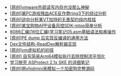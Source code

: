 + [[原创]vmware外部读写内存也没那么神秘](https://bbs.kanxue.com/thread-284956.htm)
+ [[原创]某PC游戏残血ACE反作弊ring3下的绕过分析](https://bbs.kanxue.com/thread-284667.htm)
+ [[原创]逆向分析某VT加持的无畏契约纯内核挂](https://bbs.kanxue.com/thread-281181.htm)
+ [[原创]某宝购物APP设备风控SDK-mtop简单分析](https://bbs.kanxue.com/thread-284241.htm)
+ [8086汇编(16位汇编)学习笔记05.asm基础语法和串操作](https://bbs.kanxue.com/thread-285009.htm)
+ [[原创]PE dump 后实现反编译的通用方法](https://bbs.kanxue.com/thread-284958.htm)
+ [Dex文件结构-ReadDex解析器实现](https://bbs.kanxue.com/thread-284995.htm)
+ [[原创]vm虚拟机的初探](https://bbs.kanxue.com/thread-284883.htm)
+ [[原创] 自写简易Arm64模拟执行去除控制流平坦化](https://bbs.kanxue.com/thread-284890.htm)
+ [学习脱壳 ASProtect 2.1x SKE 的详细笔记](https://bbs.kanxue.com/thread-283321.htm)
+ [[原创]用vhidmini来模拟一个加密狗完整源码](https://bbs.kanxue.com/thread-284957.htm)
